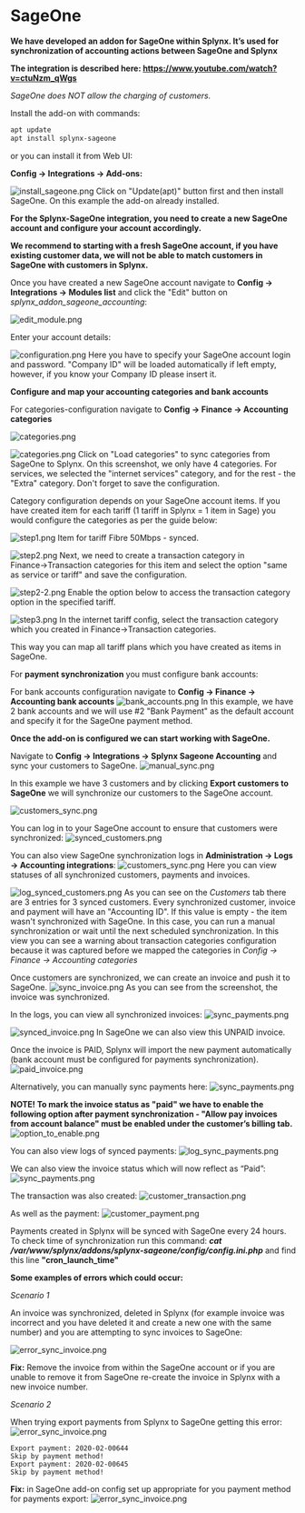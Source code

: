 SageOne
====================

**We have developed an addon for SageOne within Splynx. It’s used for synchronization of accounting actions between SageOne and Splynx**

**The integration is described here: https://www.youtube.com/watch?v=ctuNzm_qWgs**

*SageOne does NOT allow the charging of customers.*

Install the add-on with commands:

```bash
apt update
apt install splynx-sageone
```

or you can install it from Web UI:

**Config → Integrations → Add-ons:**

![install_sageone.png](install_sageone.png)
Click on "Update(apt)" button first and then install SageOne. On this example the add-on already installed.

**For the Splynx-SageOne integration, you need to create a new SageOne account and configure your account accordingly.**

**We recommend to starting with a fresh SageOne account, if you have existing customer data, we will not be able to match customers in SageOne with customers in Splynx.**

Once you have created a new SageOne account navigate to **Config → Integrations → Modules list** and click the "Edit" button on *splynx_addon_sageone_accounting*:

![edit_module.png](edit_module.png)

Enter your account details:

![configuration.png](configuration.png)
Here you have to specify your SageOne account login and password. "Company ID" will be loaded automatically if left empty, however, if you know your Company ID please insert it.

**Configure and map your accounting categories and bank accounts**

For categories-configuration navigate to **Config → Finance → Accounting categories**

![categories.png](configuration2.png)

![categories.png](categories.png)
Click on "Load categories" to sync categories from SageOne to Splynx. On this screenshot, we only have 4 categories. For services, we selected the "internet services" category, and for the rest - the "Extra" category. Don't forget to save the configuration.

Category configuration depends on your SageOne account items. If you have created item for each tariff (1 tariff in Splynx = 1 item in Sage) you would configure the categories as per the guide below:

![step1.png](step1.png)
Item for tariff Fibre 50Mbps - synced.

![step2.png](step2.png)
Next, we need to create a transaction category in Finance→Transaction categories for this item and select the option "same as service or tariff" and save the configuration.

![step2-2.png](step2-2.png)
Enable the option below to access the transaction category option in the specified tariff.

![step3.png](step3.png)
In the internet tariff config, select the transaction category which you created in Finance→Transaction categories.

This way you can map all tariff plans which you have created as items in SageOne.

For **payment synchronization** you must configure bank accounts:

For bank accounts configuration navigate to **Config → Finance → Accounting bank accounts**
![bank_accounts.png](bank_accounts.png)
In this example, we have 2 bank accounts and we will use #2 "Bank Payment" as the default account and specify it for the SageOne payment method.


**Once the add-on is configured we can start working with SageOne.**

Navigate to **Config → Integrations → Splynx Sageone Accounting** and sync your customers to SageOne.
![manual_sync.png](manual_sync.png)

In this example we have 3 customers and by clicking **Export customers to SageOne** we will synchronize our customers to the SageOne account.

![customers_sync.png](manual_customers_sync.png)

You can log in to your SageOne account to ensure that customers were synchronized:
![synced_customers.png](synced_customers.png)

You can also view SageOne synchronization logs in **Administration → Logs → Accounting integrations**:
![customers_sync.png](logs_location.png)
Here you can view statuses of all synchronized customers, payments and invoices.

![log_synced_customers.png](log_synced_customers.png)
As you can see on the *Customers* tab there are 3 entries for 3 synced customers. Every synchronized customer, invoice and payment will have an "Accounting ID". If this value is empty - the item wasn't synchronized with SageOne. In this case, you can run a manual synchronization or wait until the next scheduled synchronization. In this view you can see a warning about transaction categories configuration because it was captured before we mapped the categories in *Config → Finance → Accounting categories*

Once customers are synchronized, we can create an invoice and push it to SageOne.
![sync_invoice.png](sync_unpaid_invoice.png)
As you can see from the screenshot, the invoice was synchronized.

In the logs, you can view all synchronized invoices:
![sync_payments.png](log_synced_invoice.png)

![synced_invoice.png](synced_invoice_on_sageone.png)
In SageOne we can also view this UNPAID invoice.

Once the invoice is PAID, Splynx will import the new payment automatically (bank account must be configured for payments synchronization).
![paid_invoice.png](paid_invoice_on_sageone.png)

Alternatively, you can manually sync payments here:
![sync_payments.png](sync_payments.png)

**NOTE! To mark the invoice status as "paid" we have to enable the following option after payment synchronization - "Allow pay invoices from account balance" must be enabled under the customer’s billing tab.**
![option_to_enable.png](option_to_enable.png)

You can also view logs of synced payments:
![log_sync_payments.png](log_synced_payment.png)

We can also view the invoice status which will now reflect as “Paid”:
![sync_payments.png](customer_paid_invoice.png)

The transaction was also created:
![customer_transaction.png](customer_transaction.png)

As well as the payment:
![customer_payment.png](customer_payment.png)

Payments created in Splynx will be synced with SageOne every 24 hours.
To check time of synchronization run this command:
***cat /var/www/splynx/addons/splynx-sageone/config/config.ini.php***
and find this line **"cron_launch_time"**


**Some examples of errors which could occur:**

*Scenario 1*

An invoice was synchronized, deleted in Splynx (for example invoice was incorrect and you have deleted it and create a new one with the same number) and you are attempting to sync invoices to SageOne:

![error_sync_invoice.png](error_sync_invoice.png)

**Fix:** Remove the invoice from within the SageOne account or if you are unable to remove it from SageOne re-create the invoice in Splynx with a new invoice number.

*Scenario 2*

When trying export payments from Splynx to SageOne getting this error:
![error_sync_invoice.png](export_payments2.png)

```
Export payment: 2020-02-00644
Skip by payment method!
Export payment: 2020-02-00645
Skip by payment method!
```
**Fix:**  in SageOne add-on config set up appropriate for you payment method for payments export:
![error_sync_invoice.png](export_payments.png)
